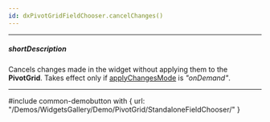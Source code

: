 ```yaml
---
id: dxPivotGridFieldChooser.cancelChanges()
---
```

---
##### shortDescription
Cancels changes made in the widget without applying them to the **PivotGrid**. Takes effect only if [applyChangesMode](/api-reference/10%20UI%20Widgets/dxPivotGridFieldChooser/1%20Configuration/applyChangesMode.md '/Documentation/ApiReference/UI_Widgets/dxPivotGridFieldChooser/Configuration/#applyChangesMode') is *"onDemand"*.

---
#include common-demobutton with {
    url: "/Demos/WidgetsGallery/Demo/PivotGrid/StandaloneFieldChooser/"
}